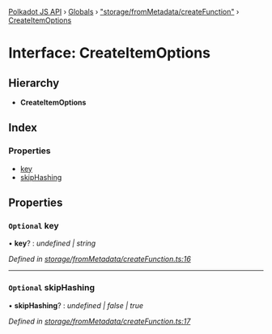 [Polkadot JS API](../README.md) › [Globals](../globals.md) › ["storage/fromMetadata/createFunction"](../modules/_storage_frommetadata_createfunction_.md) › [CreateItemOptions](_storage_frommetadata_createfunction_.createitemoptions.md)

# Interface: CreateItemOptions

## Hierarchy

* **CreateItemOptions**

## Index

### Properties

* [key](_storage_frommetadata_createfunction_.createitemoptions.md#optional-key)
* [skipHashing](_storage_frommetadata_createfunction_.createitemoptions.md#optional-skiphashing)

## Properties

### `Optional` key

• **key**? : *undefined | string*

*Defined in [storage/fromMetadata/createFunction.ts:16](https://github.com/polkadot-js/api/blob/9086592252/packages/api-metadata/src/storage/fromMetadata/createFunction.ts#L16)*

___

### `Optional` skipHashing

• **skipHashing**? : *undefined | false | true*

*Defined in [storage/fromMetadata/createFunction.ts:17](https://github.com/polkadot-js/api/blob/9086592252/packages/api-metadata/src/storage/fromMetadata/createFunction.ts#L17)*
